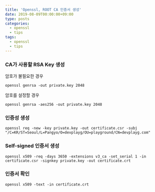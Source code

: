 ```yaml
---
title: 'Openssl, ROOT CA 인증서 생성'
date: 2019-08-09T00:00:00+09:00
type: posts
categories:
  - openssl
  - tips
tags:
  - openssl
  - tips
---
```


### CA가 사용할 RSA Key 생성

암호가 불필요한 경우

    openssl genrsa -out private.key 2048

암호를 설정할 경우

    openssl genrsa -aes256 -out private.key 2048

### 인증성 생성

    openssl req -new -key private.key -out certificate.csr -subj "/C=KR/ST=Seoul/L=Pangyo/O=devplayg/OU=playground/CN=devplayg.com"

### Self-signed 인증서 생성

    openssl x509 -req -days 3650 -extensions v3_ca -set_serial 1 -in certificate.csr -signkey private.key -out certificate.crt 

### 인증서 확인

    openssl x509 -text -in certificate.crt
